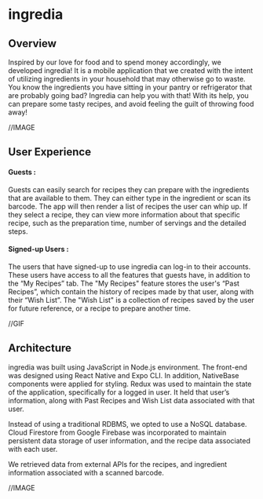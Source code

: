 # ingredia 

## Overview
Inspired by our love for food and to spend money accordingly, we developed ingredia! It is a mobile application that we created with the intent of utilizing ingredients in your household that may otherwise go to waste. You know the ingredients you have sitting in your pantry or refrigerator that are probably going bad? Ingredia can help you with that! With its help, you can prepare some tasty recipes, and avoid feeling the guilt of throwing food away!

//IMAGE

## User Experience

#### Guests :
Guests can easily search for recipes they can prepare with the ingredients that are available to them. They can either type in the ingredient or scan its barcode. The app will then render a list of recipes the user can whip up. If they select a recipe, they can view more information about that specific recipe, such as the preparation time, number of servings and the detailed steps.
 
#### Signed-up Users :
The users that have signed-up to use ingredia can log-in to their accounts. These users have access to all the features that guests have, in addition to the “My Recipes” tab. The "My Recipes" feature stores the user's “Past Recipes”, which contain the history of recipes made by that user, along with their “Wish List”. The "Wish List" is a collection of recipes saved by the user for future reference, or a recipe to prepare another time. 

//GIF

## Architecture

ingredia was built using JavaScript in Node.js environment. The front-end was designed using React Native and Expo CLI. In addition, NativeBase components were applied for styling. Redux was used to maintain the state of the application, specifically for a logged in user. It held that user’s information, along with Past Recipes and Wish List data associated with that user. 

Instead of using a traditional RDBMS, we opted to use a NoSQL database. Cloud Firestore from Google Firebase was incorporated to maintain persistent data storage of user information, and the recipe data associated with each user.

We retrieved data from external APIs for the recipes, and ingredient information associated with a scanned barcode.

//IMAGE
